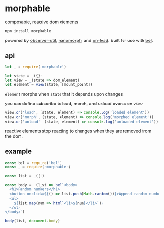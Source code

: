 # morphable

composable, reactive dom elements

```js
npm install morphable
```

powered by [observer-util](https://github.com/nx-js/observer-util), [nanomorph](https://github.com/choojs/nanomorph), and [on-load](https://github.com/shama/on-load). built for use with [bel](https://github.com/shama/bel).

## api

```js
let _ = require('morphable')

let state = _({})
let view = _(state => dom_element)
let element = view(state, [mount_point])
```

`element` morphs when `state` that it depends upon changes. 

you can define subscribe to load, morph, and unload events on `view`.

```js
view.on('load', (state, element) => console.log('loaded element'))
view.on('morph', (state, element) => console.log('morphed element'))
view.on('unload', (state, element) => console.log('unloaded element'))
```

reactive elements stop reacting to changes when they are removed from the dom.

## example

```js
const bel = require('bel')
const _ = require('morphable')

const list = _([])

const body = _(list => bel`<body>
  <h1>Random numbers</h1>
  <button onclick=${() => list.push(Math.random())}>Append random number</button>
  <ul>
    ${list.map(num => html`<li>${num}</li>`)}
  </ul>
</body>`)

body(list, document.body)
```
